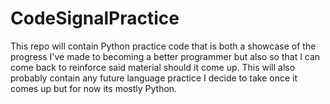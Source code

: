 # CodeSignalPractice

This repo will contain Python practice code that is both a showcase of the progress I've made to becoming a better programmer but also so that I can come back to reinforce said material should it come up. This will also probably contain any future language practice I decide to take once it comes up but for now its mostly Python.

